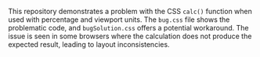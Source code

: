 This repository demonstrates a problem with the CSS `calc()` function when used with percentage and viewport units.  The `bug.css` file shows the problematic code, and `bugSolution.css` offers a potential workaround.  The issue is seen in some browsers where the calculation does not produce the expected result, leading to layout inconsistencies.